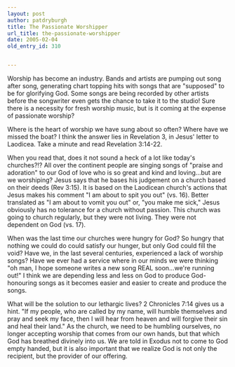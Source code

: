 ```yaml
---
layout: post
author: patdryburgh
title: The Passionate Worshipper
url_title: the-passionate-worshipper
date: 2005-02-04
old_entry_id: 310


---
```


Worship has become an industry. Bands and artists are pumping out song after song, generating chart topping hits with songs that are "supposed" to be for glorifying God. Some songs are being recorded by other artists before the songwriter even gets the chance to take it to the studio!  Sure there is a necessity for fresh worship music, but is it coming at the expense of passionate worship?

Where is the heart of worship we have sung about so often? Where have we missed the boat? I think the answer lies in Revelation 3, in Jesus' letter to Laodicea. Take a minute and read Revelation 3:14-22.

When you read that, does it not sound a heck of a lot like today's churches?!? All over the continent people are singing songs of "praise and adoration" to our God of love who is so great and kind and loving...but are we worshiping? Jesus says that he bases his judgement on a church based on their deeds (Rev 3:15). It is based on the Laodicean church's actions that Jesus makes his comment "I am about to spit you out" (vs. 16). Better translated as "I am about to vomit you out" or, "you make me sick," Jesus obviously has no tolerance for a church without passion. This church was going to church regularly, but they were not living. They were not dependent on God (vs. 17).

When was the last time our churches were hungry for God? So hungry that nothing we could do could satisfy our hunger, but only God could fill the void? Have we, in the last several centuries, experienced a lack of worship songs? Have we ever had a service where in our minds we were thinking "oh man, I hope someone writes a new song REAL soon...we're running out!"  I think we are depending less and less on God to produce God-honouring songs as it becomes easier and easier to create and produce the songs.

What will be the solution to our lethargic lives? 2 Chronicles 7:14 gives us a hint. "If my people, who are called by my name, will humble themselves and pray and seek my face, then I will hear from heaven and will forgive their sin and heal their land."   As the church, we need to be humbling ourselves, no longer accepting worship that comes from our own hands, but that which God has breathed divinely into us. We are told in Exodus not to come to God empty handed, but it is also important that we realize God is not only the recipient, but the provider of our offering.